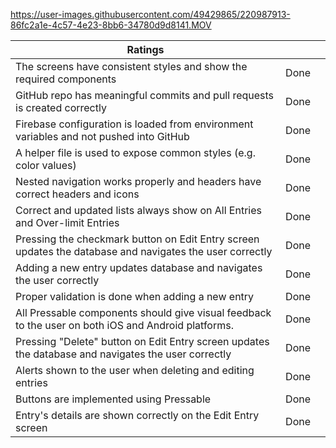 

https://user-images.githubusercontent.com/49429865/220987913-86fc2a1e-4c57-4e23-8bb6-34780d9d8141.MOV

| Ratings                                                      |      |      |
| ------------------------------------------------------------ | ---- | ---- |
| The screens have consistent styles and show the required components | Done |      |
| GitHub repo has meaningful commits and pull requests is created correctly | Done |      |
| Firebase configuration is loaded from environment variables and not pushed into GitHub | Done |      |
| A helper file is used to expose common styles (e.g. color values) | Done |      |
| Nested navigation works properly and headers have correct headers and icons | Done |      |
| Correct and updated lists always show on All Entries and Over-limit Entries | Done |      |
| Pressing the checkmark button on Edit Entry screen updates the database and navigates the user correctly | Done |      |
| Adding a new entry updates database and navigates the user correctly | Done |      |
| Proper validation is done when adding a new entry            | Done |      |
| All Pressable components should give visual feedback to the user on both iOS and Android platforms. | Done |      |
| Pressing "Delete" button on Edit Entry screen updates the database and navigates the user correctly | Done |      |
| Alerts shown to the user when deleting and editing entries   | Done |      |
| Buttons are implemented using Pressable                      | Done |      |
| Entry's details are shown correctly on the Edit Entry screen | Done |      |
